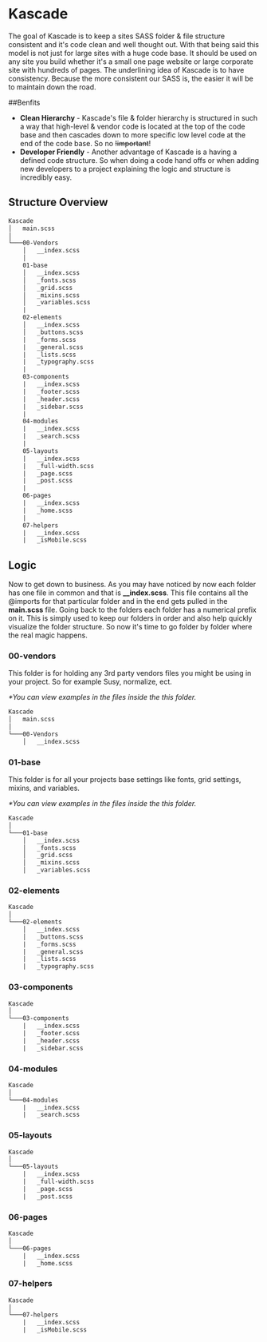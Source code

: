# Kascade
The goal of Kascade is to keep a sites SASS folder & file structure consistent and it's code clean and well thought out. With that being said this model is not just for large sites with a huge code base. It should be used on any site you build whether it's a small one page website or large corporate site with hundreds of pages. The underlining idea of Kascade is to have consistency. Because the more consistent our SASS is, the easier it will be to maintain down the road.

##Benfits
- **Clean Hierarchy** - Kascade's file & folder hierarchy is structured in such a way that high-level & vendor code is located at the top of the code base and then cascades down to more specific low level code at the end of the code base. So no ~~!important~~!
- **Developer Friendly** - Another advantage of Kascade is a having a defined code structure. So when doing a code hand offs or when adding new developers to a project explaining the logic and structure is incredibly easy.

## Structure Overview
```html
Kascade
│   main.scss
│
└───00-Vendors
    │   __index.scss
    │
    01-base
    │   __index.scss
    │   _fonts.scss
    │   _grid.scss
    │   _mixins.scss
    │   _variables.scss
    |
    02-elements
    │   __index.scss
    │   _buttons.scss
    |   _forms.scss
    |   _general.scss
    |   _lists.scss
    |   _typography.scss
    |
    03-components
    |   __index.scss
    |   _footer.scss
    |   _header.scss
    |   _sidebar.scss
    |
    04-modules
    |   __index.scss
    |   _search.scss
    |   
    05-layouts
    |   __index.scss
    |   _full-width.scss
    |   _page.scss
    |   _post.scss
    |
    06-pages
    |   __index.scss
    |   _home.scss
    |
    07-helpers
    |   __index.scss
    |   _isMobile.scss
```
## Logic
Now to get down to business. As you may have noticed by now each folder has one file in common and that is **__index.scss**. This file contains all the @imports for that particular folder and in the end gets pulled in the **main.scss** file. Going back to the folders each folder has a numerical prefix on it. This is simply used to keep our folders in order and also help quickly visualize the folder structure. So now it's time to go folder by folder where the real magic happens.

### 00-vendors
This folder is for holding any 3rd party vendors files you might be using in your project. So for example Susy, normalize, ect.

_*You can view examples in the files inside the this folder._

```html
Kascade
│   main.scss
│
└───00-Vendors
    │   __index.scss
```

### 01-base
This folder is for all your projects base settings like fonts, grid settings, mixins, and variables.

_*You can view examples in the files inside the this folder._

```html
Kascade
│
└───01-base
    │   __index.scss
    │   _fonts.scss
    │   _grid.scss
    │   _mixins.scss
    │   _variables.scss
```

### 02-elements

```html
Kascade
│
└───02-elements
    │   __index.scss
    │   _buttons.scss
    |   _forms.scss
    |   _general.scss
    |   _lists.scss
    |   _typography.scss
```

### 03-components

```html
Kascade
│
└───03-components
    |   __index.scss
    |   _footer.scss
    |   _header.scss
    |   _sidebar.scss
```

### 04-modules

```html
Kascade
│
└───04-modules
    |   __index.scss
    |   _search.scss
```

### 05-layouts

```html
Kascade
│
└───05-layouts
    |   __index.scss
    |   _full-width.scss
    |   _page.scss
    |   _post.scss
```

### 06-pages

```html
Kascade
│
└───06-pages
    |   __index.scss
    |   _home.scss
```

### 07-helpers

```html
Kascade
│
└───07-helpers
    |   __index.scss
    |   _isMobile.scss
```
